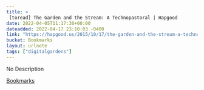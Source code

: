 ```yaml
---
title: > 
 [toread] The Garden and the Stream: A Technopastoral | Hapgood
date: 2022-04-05T11:17:30+00:00
dateadded: 2022-04-17 23:10:03 -0400
link: "https://hapgood.us/2015/10/17/the-garden-and-the-stream-a-technopastoral/"
bucket: Bookmarks
layout: urlnote
tags: ["digitalgardens"]
--- 
```

No Description
 <!-- end excerpt --> 
<div class='bucket'><a class='internal-link' href='/buckets/bookmarks'>Bookmarks</a></div> 
